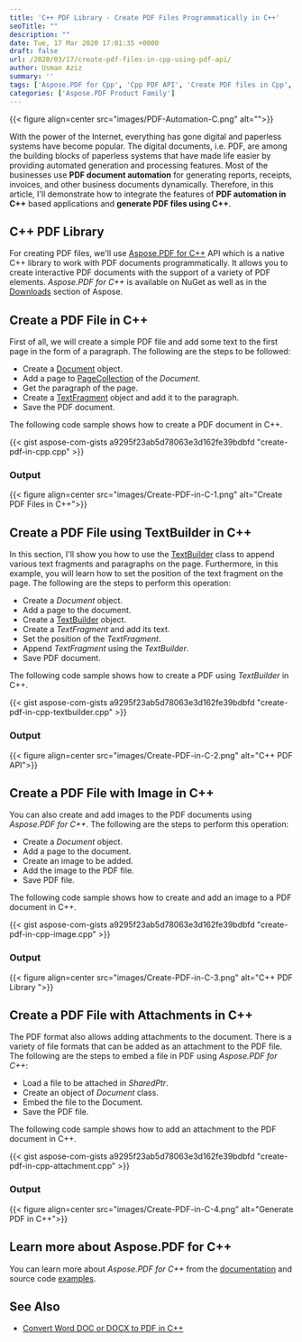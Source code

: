 ```yaml
---
title: 'C++ PDF Library - Create PDF Files Programmatically in C++'
seoTitle: ""
description: ""
date: Tue, 17 Mar 2020 17:01:35 +0000
draft: false
url: /2020/03/17/create-pdf-files-in-cpp-using-pdf-api/
author: Usman Aziz
summary: ''
tags: ['Aspose.PDF for Cpp', 'Cpp PDF API', 'Create PDF files in Cpp', 'Create PDFs Dynamically']
categories: ['Aspose.PDF Product Family']
---
```




{{< figure align=center src="images/PDF-Automation-C.png" alt="">}}


With the power of the Internet, everything has gone digital and paperless systems have become popular. The digital documents, i.e. PDF, are among the building blocks of paperless systems that have made life easier by providing automated generation and processing features. Most of the businesses use **PDF document automation** for generating reports, receipts, invoices, and other business documents dynamically. Therefore, in this article, I'll demonstrate how to integrate the features of **PDF automation in C++** based applications and **generate PDF files using C++**.

## C++ PDF Library

For creating PDF files, we'll use [Aspose.PDF for C++][1] API which is a native C++ library to work with PDF documents programmatically. It allows you to create interactive PDF documents with the support of a variety of PDF elements. _Aspose.PDF for C++_ is available on NuGet as well as in the [Downloads][2] section of Aspose.

## Create a PDF File in C++

First of all, we will create a simple PDF file and add some text to the first page in the form of a paragraph. The following are the steps to be followed:

*   Create a [Document][3] object.
*   Add a page to [PageCollection][4] of the _Document_.
*   Get the paragraph of the page.
*   Create a [TextFragment][5] object and add it to the paragraph.
*   Save the PDF document.

The following code sample shows how to create a PDF document in C++.

{{< gist aspose-com-gists a9295f23ab5d78063e3d162fe39bdbfd "create-pdf-in-cpp.cpp" >}}

### Output



{{< figure align=center src="images/Create-PDF-in-C-1.png" alt="Create PDF Files in C++">}}


## Create a PDF File using TextBuilder in C++

In this section, I'll show you how to use the [TextBuilder][6] class to append various text fragments and paragraphs on the page. Furthermore, in this example, you will learn how to set the position of the text fragment on the page. The following are the steps to perform this operation:

*   Create a _Document_ object.
*   Add a page to the document.
*   Create a [TextBuilder][7] object.
*   Create a _TextFragment_ and add its text.
*   Set the position of the _TextFragment_.
*   Append _TextFragment_ using the _TextBuilder_.
*   Save PDF document.

The following code sample shows how to create a PDF using _TextBuilder_ in C++.

{{< gist aspose-com-gists a9295f23ab5d78063e3d162fe39bdbfd "create-pdf-in-cpp-textbuilder.cpp" >}}

### Output



{{< figure align=center src="images/Create-PDF-in-C-2.png" alt="C++ PDF API">}}


## Create a PDF File with Image in C++

You can also create and add images to the PDF documents using _Aspose.PDF for C++_. The following are the steps to perform this operation:

*   Create a _Document_ object.
*   Add a page to the document.
*   Create an image to be added.
*   Add the image to the PDF file.
*   Save PDF file.

The following code sample shows how to create and add an image to a PDF document in C++.

{{< gist aspose-com-gists a9295f23ab5d78063e3d162fe39bdbfd "create-pdf-in-cpp-image.cpp" >}}

### Output



{{< figure align=center src="images/Create-PDF-in-C-3.png" alt="C++ PDF Library ">}}


## Create a PDF File with Attachments in C++

The PDF format also allows adding attachments to the document. There is a variety of file formats that can be added as an attachment to the PDF file. The following are the steps to embed a file in PDF using _Aspose.PDF for C++_:

*   Load a file to be attached in _SharedPtr<FileSpecification>_.
*   Create an object of _Document_ class.
*   Embed the file to the Document.
*   Save the PDF file.

The following code sample shows how to add an attachment to the PDF document in C++.

{{< gist aspose-com-gists a9295f23ab5d78063e3d162fe39bdbfd "create-pdf-in-cpp-attachment.cpp" >}}

### Output



{{< figure align=center src="images/Create-PDF-in-C-4.png" alt="Generate PDF in C++">}}


## Learn more about Aspose.PDF for C++

You can learn more about _Aspose.PDF for C++_ from the [documentation][8] and source code [examples][9].

## See Also

*   [Convert Word DOC or DOCX to PDF in C++][10]




[1]: https://products.aspose.com/pdf/cpp
[2]: https://downloads.aspose.com/pdf/cpp
[3]: https://apireference.aspose.com/cpp/pdf/class/aspose.pdf.document/
[4]: https://apireference.aspose.com/cpp/pdf/class/aspose.pdf.page_collection/
[5]: https://apireference.aspose.com/cpp/pdf/class/aspose.pdf.text.text_fragment/
[6]: https://apireference.aspose.com/cpp/pdf/class/aspose.pdf.text.text_builder/
[7]: https://apireference.aspose.com/cpp/pdf/class/aspose.pdf.text.text_builder/
[8]: https://docs.aspose.com/
[9]: https://github.com/aspose-pdf/Aspose.PDF-for-C/
[10]: https://blog.aspose.com/2020/04/10/convert-word-doc-or-docx-to-pdf-in-cpp/





